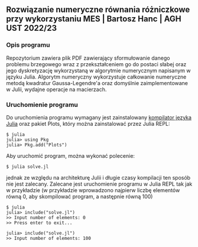 ## Rozwiązanie numeryczne równania różniczkowe przy wykorzystaniu MES | Bartosz Hanc | AGH UST 2022/23
### Opis programu
Repozytorium zawiera plik PDF zawierający sformułowanie danego problemu
brzegowego wraz z przekształceniem go do postaci słabej oraz jego dyskretyzację
wykorzystaną w algorytmie numerycznym napisanym w języku Julia. Algorytm
numeryczny wykorzystuje całkowanie numeryczne metodą kwadratur Gaussa-Legendre'a
oraz domyślnie zaimplementowane w Julii, wydajne operacje na macierzach.

### Uruchomienie programu
Do uruchomienia programu wymagany jest zainstalowany [kompilator języka
Julia](https://julialang.org/downloads/) oraz pakiet Plots, który można
zainstalować przez Julia REPL:
```
$ julia
julia> using Pkg
julia> Pkg.add("Plots")
```
Aby uruchomić program, można wykonać polecenie:
```
$ julia solve.jl
```
jednak ze względu na architekturę Julii i długie czasy kompilacji ten sposób nie
jest zalecany. Zalecane jest uruchomienie programu w Julia REPL tak jak w
przykładzie (w przykładzie wprowadzono najpierw liczbę elementów równą 0, aby
skompilować program, a następnie równą 100)
```
$ julia
julia> include("solve.jl")
>> Input number of elements: 0
>> Press enter to exit...

julia> include("solve.jl")
>> Input number of elements: 100
```
